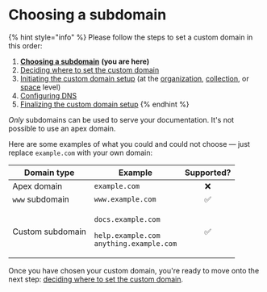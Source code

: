 # Choosing a subdomain

{% hint style="info" %}
Please follow the steps to set a custom domain in this order:

1. [**Choosing a subdomain**](choose.md) **(you are here)**
2. [Deciding where to set the custom domain](location.md)
3. [Initiating the custom domain setup](initiate/) (at the [organization](initiate/organization-level-custom-domain.md), [collection](initiate/collection-level-custom-domain.md), or [space](initiate/space-level-custom-domain.md) level)
4. [Configuring DNS](configure-dns.md)
5. [Finalizing the custom domain setup](finalize.md)
{% endhint %}

_Only_ subdomains can be used to serve your documentation. It's not possible to use an apex domain.

Here are some examples of what you could and could not choose — just replace `example.com` with your own domain:

| Domain type      | Example                                                                                                       | Supported? |
| ---------------- | ------------------------------------------------------------------------------------------------------------- | :--------: |
| Apex domain      | `example.com`                                                                                                 |      ❌     |
| `www` subdomain  | `www.example.com`                                                                                             |      ✅     |
| Custom subdomain | <p><code>docs.example.com</code></p><p><code>help.example.com</code><br><code>anything.example.com</code></p> |      ✅     |

Once you have chosen your custom domain, you're ready to move onto the next step: [deciding where to set the custom domain](location.md).
